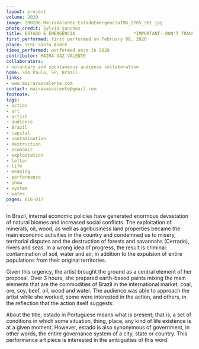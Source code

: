 ```yaml
---
layout: project
volume: 2020
image: 200208_MairaValente_EstadoEmergenciaIMG_2785_361.jpg
photo_credit: Sylvia Sanchez
title: ESTADO E EMERGÊNCIA                      *IMPORTANT- DON'T TRANSLETE, PLEASE!
first_performed: first performed on February 08, 2020
place: SESC Santo André
times_performed: performed once in 2020
contributor: MAÍRA VAZ VALENTE
collaborators:
- voluntary and spontaneous audience collaboration
home: São Paulo, SP, Brazil
links:
- www.mairavazvalente.com
contact: mairavazvalente@gmail.com
footnote: ''
tags:
- action
- art
- artist
- audience
- Brazil
- capital
- contamination
- destruction
- economic
- exploitation
- letter
- life
- meaning
- performance
- show
- system
- water
pages: 016-017
---
```

In Brazil, internal economic policies have generated enormous devastation of natural biomes and increased social conflicts. The exploitation of minerals, oil, wood, as well as agribusiness land properties became the main economic activities in the country and condemned us to misery, territorial disputes and the destruction of forests and savannahs (Cerrado), rivers and seas. In a wrong idea of progress, the result is criminal: contamination of soil, water and air, in addition to the expulsion of entire populations from their original territories. 

Given this urgency, the artist brought the ground as a central element of her proposal. Over 3 hours, she prepared earth-based paints mixing the main elements that are the commodities of Brazil in the international market: coal, ore, soy, beef, oil, wood and water. The audience was able to approach the artist while she worked, some were interested in the action, and others, in the reflection that the action itself suggests.

About the title, <span class="ITALIC">estado</span> in Portuguese means what is present; that is, a set of conditions in which some situation, thing, place, any kind of life existence is at a given moment. However, <span class="ITALIC">estado</span> is also synonymous of <span class="ITALIC">government</span>, in other words, the entire governance system of a city, state or country. This performance art piece is interested in the ambiguities of this word.